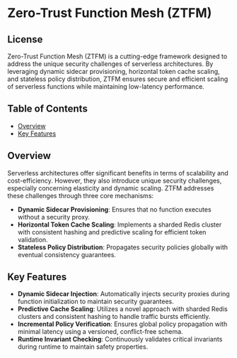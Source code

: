 # Zero-Trust Function Mesh (ZTFM)

## License

Zero-Trust Function Mesh (ZTFM) is a cutting-edge framework designed to address the unique security challenges of serverless architectures. By leveraging dynamic sidecar provisioning, horizontal token cache scaling, and stateless policy distribution, ZTFM ensures secure and efficient scaling of serverless functions while maintaining low-latency performance.

## Table of Contents

- [Overview](#overview)
- [Key Features](#key-features)

## Overview

Serverless architectures offer significant benefits in terms of scalability and cost-efficiency. However, they also introduce unique security challenges, especially concerning elasticity and dynamic scaling. ZTFM addresses these challenges through three core mechanisms:

- **Dynamic Sidecar Provisioning**: Ensures that no function executes without a security proxy.
- **Horizontal Token Cache Scaling**: Implements a sharded Redis cluster with consistent hashing and predictive scaling for efficient token validation.
- **Stateless Policy Distribution**: Propagates security policies globally with eventual consistency guarantees.

## Key Features

- **Dynamic Sidecar Injection**: Automatically injects security proxies during function initialization to maintain security guarantees.
- **Predictive Cache Scaling**: Utilizes a novel approach with sharded Redis clusters and consistent hashing to handle traffic bursts efficiently.
- **Incremental Policy Verification**: Ensures global policy propagation with minimal latency using a versioned, conflict-free schema.
- **Runtime Invariant Checking**: Continuously validates critical invariants during runtime to maintain safety properties.